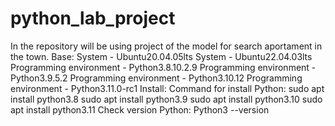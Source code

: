 # python_lab_project
In the repository will be using project of the model for search aportament in the town.
Base:
System - Ubuntu20.04.05lts
System - Ubuntu22.04.03lts
Programming environment - Python3.8.10.2.9
Programming environment - Python3.9.5.2
Programming environment - Python3.10.12
Programming environment - Python3.11.0-rc1
Install:
Command for install Python:
sudo apt install python3.8
sudo apt install python3.9
sudo apt install python3.10
sudo apt install python3.11
Check version Python:
Python3 --version
